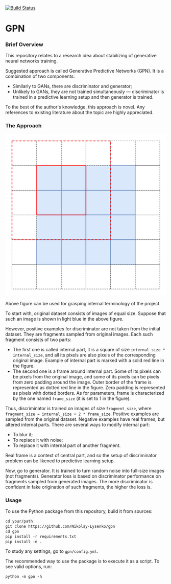 [![Build Status](https://travis-ci.org/Nikolay-Lysenko/gpn.svg?branch=master)](https://travis-ci.org/Nikolay-Lysenko/gpn)

# GPN

### Brief Overview

This repository relates to a research idea about stabilizing of generative neural networks training.

Suggested approach is called Generative Predictive Networks (GPN). It is a combination of two components:
* Similarly to GANs, there are discriminator and generator;
* Unlikely to GANs, they are not trained simultaneously — discriminator is trained in a predictive learning setup and then generator is trained.

To the best of the author's knowledge, this approach is novel. Any references to existing literature about the topic are highly appreciated.

### The Approach

![Screenshot](docs/images/terminology.png)

Above figure can be used for grasping internal terminology of the project.

To start with, original dataset consists of images of equal size. Suppose that such an image is shown in light blue in the above figure.

However, positive examples for discriminator are not taken from the initial dataset. They are fragments sampled from original images. Each such fragment consists of two parts:
* The first one is called internal part, it is a square of size `internal_size * internal_size`, and all its pixels are also pixels of the corresponding original image. Example of internal part is marked with a solid red line in the figure.
* The second one is a frame around internal part. Some of its pixels can be pixels from the original image, and some of its pixels can be pixels from zero padding around the image. Outer border of the frame is represented as dotted red line in the figure. Zero padding is represented as pixels with dotted borders. As for parameters, frame is characterized by the one named `frame_size` (it is set to 1 in the figure).

Thus, discriminator is trained on images of size `fragment_size`, where `fragment_size = internal_size + 2 * frame_size`. Positive examples are sampled from the original dataset. Negative examples have real frames, but altered internal parts. There are several ways to modify internal part:
* To blur it;
* To replace it with noise;
* To replace it with internal part of another fragment.

Real frame is a context of central part, and so the setup of discriminator problem can be likened to predictive learning setup.

Now, go to generator. It is trained to turn random noise into full-size images (not fragments). Generator loss is based on discriminator performance on fragments sampled from generated images. The more discriminator is confident in fake origination of such fragments, the higher the loss is.

### Usage

To use the Python package from this repository, build it from sources:
```
cd your/path
git clone https://github.com/Nikolay-Lysenko/gpn
cd gpn
pip install -r requirements.txt
pip install -e .
```

To study any settings, go to `gpn/config.yml`.

The recommended way to use the package is to execute it as a script. To see valid options, run:
```
python -m gpn -h
```

